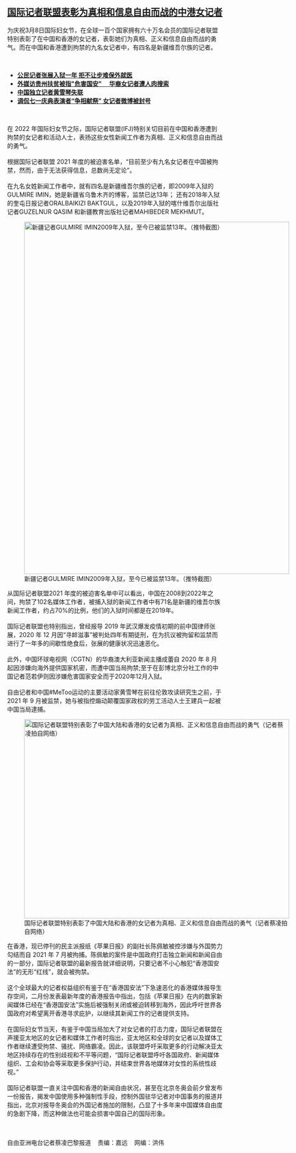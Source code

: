 <!--1646767373000-->
[国际记者联盟表彰为真相和信息自由而战的中港女记者](https://www.rfa.org/mandarin/yataibaodao/meiti/cl3-03082022114942.html)
------

<p>为庆祝3月8日国际妇女节，在全球一百个国家拥有六十万名会员的国际记者联盟特别表彰了在中国和香港的女记者，表彰她们为真相、正义和信息自由而战的勇气。而在中国和香港遭到拘禁的九名女记者中，有四名是新疆维吾尔族的记者。</p><p><br/></p><ul><li><a href="https://www.rfa.org/mandarin/yataibaodao/renquanfazhi/gf-12282021092703.html"><strong>公民记者张展入狱一年 拒不让步难保外就医</strong></a></li><li><a href="https://www.rfa.org/mandarin/yataibaodao/meiti/ac-10112021110330.html"><strong>外媒访贵州扶贫被指"危害国安"　 华裔女记者遭人肉搜索</strong></a></li><li><strong><a href="https://www.rfa.org/mandarin/yataibaodao/renquanfazhi/jm-09212021055928.html">中国独立记者黄雪琴失联</a></strong></li><li><strong><a href="https://www.rfa.org/mandarin/yataibaodao/meiti/ql1-07022021075323.html">调侃七一庆典表演者“争相献祭” 女记者微博被封号</a></strong></li></ul><p><br/></p><p>在 2022 年国际妇女节之际，国际记者联盟(IFJ)特别关切目前在中国和香港遭到拘禁的女记者和活动人士，表扬这些女性新闻工作者为真相、正义和信息自由而战的勇气。<br/><br/>根据国际记者联盟 2021 年度的被迫害名单，“目前至少有九名女记者在中国被拘禁，然而，由于无法获得信息，总数尚无定论”。<br/><br/>在九名女姓新闻工作者中，就有四名是新疆维吾尔族的记者，即2009年入狱的GULMIRE IMIN，她是新疆省乌鲁木齐的博客，监禁已达13年； 还有2018年入狱的奎屯日报记者ORALBAIKIZI BAKTGUL，以及2019年入狱的喀什维吾尔出版社记者GUZELNUR QASIM 和新疆教育出版社记者MAHIBEDER MEKHMUT。</p><p><figure class="image-richtext image-inline captioned" style="width:620px;"><img alt="新疆记者GULMIRE IMIN2009年入狱，至今已被监禁13年。（推特截图）" height="823" src="https://www.rfa.org/mandarin/yataibaodao/meiti/cl3-03082022114942.html/gulmire.jpg/@@images/bb444571-2af0-4280-b74f-6ce4cc8345c4.jpeg" title="GULMIRE.jpg" width="620"/><figcaption class="image-caption">新疆记者GULMIRE IMIN2009年入狱，至今已被监禁13年。（推特截图）</figcaption><small></small></figure></p><p>从国际记者联盟2021 年度的被迫害名单中可以看出，中国在2008到2022年之间，拘禁了102名媒体工作者，被捕入狱的新闻工作者中有71名是新疆的维吾尔族新闻工作者，约占70%的比例，他们的入狱时间都是在2019年。<br/><br/>国际记者联盟也特别指出，曾经报导 2019 年武汉爆发疫情初期的前中国律师张展，2020 年 12 月因“寻衅滋事”被判处四年有期徒刑，在为抗议被拘留和监禁而进行了一年多的间歇性绝食后，张展的健康状况迅速恶化。<br/><br/>此外，中国环球电视网（CGTN）的华裔澳大利亚新闻主播成蕾自 2020 年 8 月起因涉嫌向海外提供国家机密，而遭中国当局拘禁;至于在彭博北京分社工作的中国记者范若伊则因涉嫌危害国家安全而于2020年12月入狱。<br/><br/>自由记者和中国#MeToo运动的主要活动家黄雪琴在前往伦敦攻读研究生之前，于 2021 年 9 月被监禁，她与被指控煽动颠覆国家政权的劳工活动人士王建兵一起被中国当局逮捕。</p><p><figure class="image-richtext image-inline captioned" style="width:620px;"><img alt="国际记者联盟特别表彰了中国大陆和香港的女记者为真相、正义和信息自由而战的勇气（记者蔡凌拍自网络）" height="465" src="https://www.rfa.org/mandarin/yataibaodao/meiti/cl3-03082022114942.html/cl0308j.jpg/@@images/bb4ab925-ba45-414a-ab1f-280eb301af92.jpeg" title="cl0308j.jpg" width="620"/><figcaption class="image-caption">国际记者联盟特别表彰了中国大陆和香港的女记者为真相、正义和信息自由而战的勇气（记者蔡凌拍自网络）</figcaption><small></small></figure></p><p>在香港，现已停刊的民主派报纸《苹果日报》的副社长陈佩敏被控涉嫌与外国势力勾结而自 2021 年 7 月被拘捕。陈佩敏的案件是中国政府打击独立新闻和新闻自由的一部分，国际记者联盟的最新报告就详细说明，只要记者不小心触犯“香港国安法”的无形“红线”，就会被拘禁。<br/><br/>这个全球最大的记者权益组织有鉴于在“香港国安法”下急速恶化的香港媒体报导生存空间，二月份发表最新年度的香港报告中指出，包括《苹果日报》在内的数家新闻媒体已经在“香港国安法”实施后被强制关闭或被迫转移到海外，因此呼吁世界各国政府对希望离开香港寻求庇护，以继续其新闻工作的记者提供支持。<br/><br/>在国际妇女节当天，有鉴于中国当局加大了对女记者的打击力度，国际记者联盟在声援亚太地区的女记者和媒体工作者时指出，亚太地区和全球的女记者以及媒体工作者继续遭受拘禁、骚扰、网络霸凌。因此，该联盟呼吁采取更多的行动解决亚太地区持续存在的性别歧视和不平等问题，“国际记者联盟呼吁各国政府、新闻媒体组织、工会和协会等采取更多保护行动，并结束世界各地媒体对女性的系统性歧视。”<br/><br/>国际记者联盟一直关注中国和香港的新闻自由状况，甚至在北京冬奥会前夕曾发布一份报告，揭发中国使用多种强制性手段，控制外国驻华记者对中国事务的报道并指出，北京对报导冬奥会的外国记者施加的限制，凸显了十多年来中国媒体自由度的急剧下降，而这种做法也可能会损害中国自己的国际形象。<br/></p><p><br/><br/>自由亚洲电台记者蔡凌巴黎报道    责编：嘉远    网编：洪伟</p>
